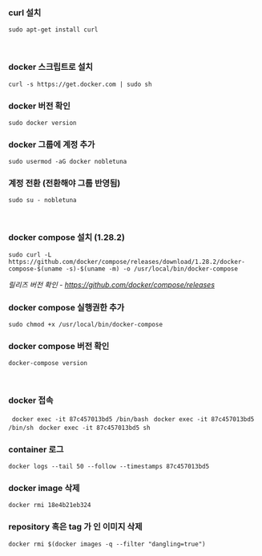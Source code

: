 ### curl 설치
`sudo apt-get install curl`

<br>

### docker 스크립트로 설치
`curl -s https://get.docker.com | sudo sh`

### docker 버전 확인
`sudo docker version`

### docker 그룹에 계정 추가
`sudo usermod -aG docker nobletuna`

### 계정 전환 (전환해야 그룹 반영됨)
`sudo su - nobletuna`

<br>

### docker compose 설치 (1.28.2)
`sudo curl -L https://github.com/docker/compose/releases/download/1.28.2/docker-compose-$(uname -s)-$(uname -m) -o /usr/local/bin/docker-compose`


*릴리즈 버전 확인 - https://github.com/docker/compose/releases*


### docker compose 실행권한 추가
`sudo chmod +x /usr/local/bin/docker-compose`

### docker compose 버전 확인
`docker-compose version`

<br>


### docker 접속
` docker exec -it 87c457013bd5 /bin/bash`
` docker exec -it 87c457013bd5 /bin/sh`
` docker exec -it 87c457013bd5 sh`

### container 로그
`docker logs --tail 50 --follow --timestamps 87c457013bd5`


### docker image 삭제
`docker rmi 18e4b21eb324`

### repository 혹은 tag 가 <none> 인 이미지 삭제
`docker rmi $(docker images -q --filter "dangling=true")`